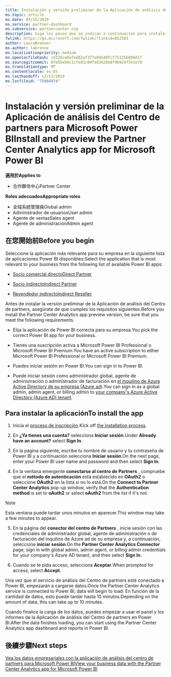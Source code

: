```yaml
---
title: Instalación y versión preliminar de la Aplicación de análisis del Centro de partners para Microsoft Power BI | Centro de partners
ms.topic: article
ms.date: 03/15/2019
ms.service: partner-dashboard
ms.subservice: partnercenter-csp
description: Siga los pasos que se indican a continuación para instalar y obtener una vista previa de la aplicación de análisis del centro de partners para Power BI (para asociados directos en CSP).
fwlink: https://go.microsoft.com/fwlink/?linkid=852583
author: LauraBrenner
ms.author: labrenne
ms.localizationpriority: medium
ms.openlocfilehash: cd328ce8afed02af377a94b40fcf75125b008d1f
ms.sourcegitcommit: 07eb5eb6c1cfed1c84fad3626b8f989247341e70
ms.translationtype: MT
ms.contentlocale: es-ES
ms.lasthandoff: 12/11/2019
ms.locfileid: "75004974"
---
```

# <a name="install-and-preview-the-partner-center-analytics-app-for-microsoft-power-bi"></a><span data-ttu-id="606ba-103">Instalación y versión preliminar de la Aplicación de análisis del Centro de partners para Microsoft Power BI</span><span class="sxs-lookup"><span data-stu-id="606ba-103">Install and preview the Partner Center Analytics app for Microsoft Power BI</span></span>

<span data-ttu-id="606ba-104">**適用於**</span><span class="sxs-lookup"><span data-stu-id="606ba-104">**Applies to**</span></span>

- <span data-ttu-id="606ba-105">合作夥伴中心</span><span class="sxs-lookup"><span data-stu-id="606ba-105">Partner Center</span></span>

<span data-ttu-id="606ba-106">**Roles adecuados**</span><span class="sxs-lookup"><span data-stu-id="606ba-106">**Appropriate roles**</span></span>
-   <span data-ttu-id="606ba-107">全域系統管理員</span><span class="sxs-lookup"><span data-stu-id="606ba-107">Global admin</span></span>
-   <span data-ttu-id="606ba-108">Administrador de usuarios</span><span class="sxs-lookup"><span data-stu-id="606ba-108">User admin</span></span>
-   <span data-ttu-id="606ba-109">Agente de ventas</span><span class="sxs-lookup"><span data-stu-id="606ba-109">Sales agent</span></span>
-   <span data-ttu-id="606ba-110">Agente de administración</span><span class="sxs-lookup"><span data-stu-id="606ba-110">Admin agent</span></span>

## <a name="before-you-begin"></a><span data-ttu-id="606ba-111">在您開始前</span><span class="sxs-lookup"><span data-stu-id="606ba-111">Before you begin</span></span>

<span data-ttu-id="606ba-112">Seleccione la aplicación más relevante para su empresa en la siguiente lista de aplicaciones Power BI disponibles:</span><span class="sxs-lookup"><span data-stu-id="606ba-112">Select the application that is most relevant to your business from the following list of available Power BI apps:</span></span>
- [<span data-ttu-id="606ba-113">Socio comercial directo</span><span class="sxs-lookup"><span data-stu-id="606ba-113">Direct Partner</span></span>](https://app.powerbi.com/groups/me/getdata/services/direct-providers-partner-analytics)

- [<span data-ttu-id="606ba-114">Socio indirecto</span><span class="sxs-lookup"><span data-stu-id="606ba-114">Indirect Partner</span></span>](https://app.powerbi.com/groups/me/getdata/services/indirect-providers-partner-analytics)

- [<span data-ttu-id="606ba-115">Revendedor indirecto</span><span class="sxs-lookup"><span data-stu-id="606ba-115">Indirect Reseller</span></span>](https://app.powerbi.com/groups/me/getdata/services/indirect-seller-partner-analytics)

<span data-ttu-id="606ba-116">Antes de instalar la versión preliminar de la Aplicación de análisis del Centro de partners, asegúrate de que cumples los requisitos siguientes.</span><span class="sxs-lookup"><span data-stu-id="606ba-116">Before you install the Partner Center Analytics app preview version, be sure that you meet the following requirements.</span></span>

- <span data-ttu-id="606ba-117">Elija la aplicación de Power BI correcta para su empresa.</span><span class="sxs-lookup"><span data-stu-id="606ba-117">You pick the correct Power BI app for your business.</span></span>

- <span data-ttu-id="606ba-118">Tienes una suscripción activa a Microsoft Power BI Professional o Microsoft Power BI Premium.</span><span class="sxs-lookup"><span data-stu-id="606ba-118">You have an active subscription to either Microsoft Power BI Professional or Microsoft Power BI Premium.</span></span>

- <span data-ttu-id="606ba-119">Puedes iniciar sesión en Power BI.</span><span class="sxs-lookup"><span data-stu-id="606ba-119">You can sign in to Power BI.</span></span>

- <span data-ttu-id="606ba-120">Puede iniciar sesión como administrador global, agente de administración o administrador de facturación en [el inquilino de Azure Active Directory de su empresa (Azure ad)](azure-active-directory-tenants-and-partner-center.md).</span><span class="sxs-lookup"><span data-stu-id="606ba-120">You can sign in as a global admin, admin agent, or billing admin to [your company's Azure Active Directory (Azure AD) tenant](azure-active-directory-tenants-and-partner-center.md).</span></span>

## <a name="to-install-the-app"></a><span data-ttu-id="606ba-121">Para instalar la aplicación</span><span class="sxs-lookup"><span data-stu-id="606ba-121">To install the app</span></span>

1. <span data-ttu-id="606ba-122">Inicia el [proceso de inscripción](https://app.powerbi.com/getdata/services/partneranalytics?cpcode=PartnerCenterAnalytics&getDataForceConnect=true&alwaysPromptForContentProviderCreds=true).</span><span class="sxs-lookup"><span data-stu-id="606ba-122">Kick off [the installation process](https://app.powerbi.com/getdata/services/partneranalytics?cpcode=PartnerCenterAnalytics&getDataForceConnect=true&alwaysPromptForContentProviderCreds=true).</span></span>

2. <span data-ttu-id="606ba-123">En **¿Ya tienes una cuenta?** selecciona **Iniciar sesión**.</span><span class="sxs-lookup"><span data-stu-id="606ba-123">Under **Already have an account?** select **Sign In**.</span></span> 

3. <span data-ttu-id="606ba-124">En la página siguiente, escribe tu nombre de usuario y tu contraseña de Power BI y a continuación selecciona **Iniciar sesión**.</span><span class="sxs-lookup"><span data-stu-id="606ba-124">On the next page, enter your Power BI user name and password and then select **Sign In**.</span></span> 

4. <span data-ttu-id="606ba-125">En la ventana emergente **conectarse al centro de Partners** , compruebe que el **método de autenticación** está establecido en **OAuth2** o seleccione **OAuth2** en la lista si no lo está.</span><span class="sxs-lookup"><span data-stu-id="606ba-125">On the **Connect to Partner Center Analytics** pop-up window, verify that the **Authentication method** is set to **oAuth2** or select **oAuth2** from the list if it's not.</span></span> 

> [!NOTE]  
>  <span data-ttu-id="606ba-126">Esta ventana puede tardar unos minutos en aparecer.</span><span class="sxs-lookup"><span data-stu-id="606ba-126">This window may take a few minutes to appear.</span></span>

5. <span data-ttu-id="606ba-127">En la página del **conector del centro de Partners** , inicie sesión con las credenciales de administrador global, agente de administración o de facturación del inquilino de Azure ad de su empresa y, a continuación, seleccione **iniciar sesión**.</span><span class="sxs-lookup"><span data-stu-id="606ba-127">On the **Partner Center Analytics Connector** page, sign in with global admin, admin agent, or billing admin credentials for your company's Azure AD tenant, and then select **Sign In**.</span></span>
 
6. <span data-ttu-id="606ba-128">Cuando se te pida acceso, selecciona **Aceptar**.</span><span class="sxs-lookup"><span data-stu-id="606ba-128">When prompted for access, select **Accept**.</span></span> 

<span data-ttu-id="606ba-129">Una vez que el servicio de análisis del Centro de partners esté conectado a Power BI, empezarán a cargarse datos.</span><span class="sxs-lookup"><span data-stu-id="606ba-129">Once the Partner Center Analytics service is connected to Power BI, data will begin to load.</span></span> <span data-ttu-id="606ba-130">En función de la cantidad de datos, esto puede tardar hasta 10 minutos.</span><span class="sxs-lookup"><span data-stu-id="606ba-130">Depending on the amount of data, this can take up to 10 minutes.</span></span> 

<span data-ttu-id="606ba-131">Cuando finalice la carga de los datos, puedes empezar a usar el panel y los informes de la Aplicación de análisis del Centro de partners en Power BI.</span><span class="sxs-lookup"><span data-stu-id="606ba-131">After the data finishes loading, you can start using the Partner Center Analytics app dashboard and reports in Power BI.</span></span>

## <a name="next-steps"></a><span data-ttu-id="606ba-132">後續步驟</span><span class="sxs-lookup"><span data-stu-id="606ba-132">Next steps</span></span>

[<span data-ttu-id="606ba-133">Vea los datos empresariales con la aplicación de análisis del centro de partners para Microsoft Power BI</span><span class="sxs-lookup"><span data-stu-id="606ba-133">View your business data with the Partner Center Analytics app for Microsoft Power BI</span></span>](power-bi-app-for-direct-partners-use.md)
